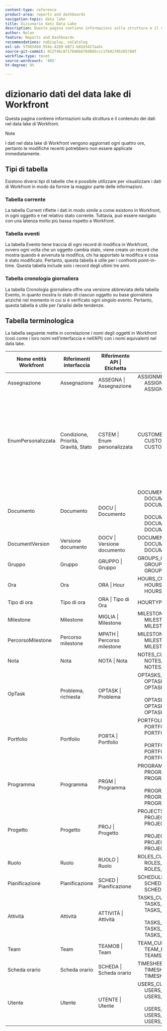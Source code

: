 ```yaml
---
content-type: reference
product-area: reports and dashboards
navigation-topic: data lake
title: Dizionario dati Data Lake
description: Questa pagina contiene informazioni sulla struttura e il contenuto dei dati nel data lake di Workfront.
author: Nolan
feature: Reports and Dashboards
recommendations: noDisplay, noCatalog
exl-id: 57985404-554e-4289-b871-b02d3427aa5c
source-git-commit: 912f46c87170d6b678d885ccc1fb0170526578df
workflow-type: tm+mt
source-wordcount: '455'
ht-degree: 9%

---
```


# dizionario dati del data lake di Workfront

Questa pagina contiene informazioni sulla struttura e il contenuto dei dati nel data lake di Workfront.

>[!NOTE]
>
>I dati nel data lake di Workfront vengono aggiornati ogni quattro ore, pertanto le modifiche recenti potrebbero non essere applicate immediatamente.

## Tipi di tabella

Esistono diversi tipi di tabelle che è possibile utilizzare per visualizzare i dati di Workfront in modo da fornire la maggior parte delle informazioni.

### Tabella corrente

La tabella Current riflette i dati in modo simile a come esistono in Workfront, in ogni oggetto e nel relativo stato corrente. Tuttavia, può essere navigato con una latenza molto più bassa rispetto a Workfront.

### Tabella eventi

La tabella Evento tiene traccia di ogni record di modifica in Workfront, ovvero ogni volta che un oggetto cambia stato, viene creato un record che mostra quando è avvenuta la modifica, chi ha apportato la modifica e cosa è stato modificato. Pertanto, questa tabella è utile per i confronti point-in-time. Questa tabella include solo i record degli ultimi tre anni.

### Tabella cronologia giornaliera

La tabella Cronologia giornaliera offre una versione abbreviata della tabella Evento, in quanto mostra lo stato di ciascun oggetto su base giornaliera anziché nel momento in cui si è verificato ogni singolo evento. Pertanto, questa tabella è utile per l’analisi delle tendenze.

<!-- Custom table -->

## Tabella terminologica

La tabella seguente mette in correlazione i nomi degli oggetti in Workfront (così come i loro nomi nell’interfaccia e nell’API) con i nomi equivalenti nel data lake.

<table>
<thead>
  <tr>
    <th>Nome entità Workfront</th>
    <th>Riferimenti interfaccia</th>
    <th>Riferimento API | Etichetta</th>
    <th>Tabelle Data Lake</th>
    <th>Note</th>
  </tr>
</thead>
<tbody>
  <tr>
    <td>Assegnazione</td>
    <td>Assegnazione</td>
    <td>ASSEGNA | Assegnazione</td>
    <td>ASSIGNMENTS_CURRENT<br>     ASSIGNMENTS_DAILY_HISTORY<br>     ASSIGNMENTS_EVENT</td>
    <td></td>
  </tr>
  <tr>
    <td>EnumPersonalizzata</td>
    <td>Condizione, Priorità, Gravità, Stato</td>
    <td>CSTEM | Enum personalizzata</td>
    <td>CUSTOMENUMS_CURRENT<br>     CUSTOMENUMS_DAILY_HISTORY<br>     CUSTOMENUMS_EVENT</td>
    <td>Il tipo di record è identificato tramite la proprietà "enumClass". Di seguito sono riportati i tipi previsti:<br>     CONDITION_OPTASK<br>     CONDITION_PROJ<br>     CONDITION_TASK<br>     PRIORITY_OPTASK<br>     PRIORITY_PROJ<br>     TASK_PRIORITARIO<br>     GRAVITY_OPTASK<br>     STATUS_OPTASK<br>     STATUS_PROJ<br>     TASK_STATO</td>
  </tr>
  <tr>
    <td>Documento</td>
    <td>Documento</td>
    <td>DOCU | Documento</td>
    <td>DOCUMENTS_CURRENT<br>     DOCUMENTS_DAILY_HISTORY<br>     DOCUMENTS_EVENT<br>     <br>     DOCUMENTS_CUSTOM_VALUE_CURRENT<br>     DOCUMENTS_CUSTOM_VALUE_DAILY_HISTORY<br>     DOCUMENTS_CUSTOM_VALUE_EVENT</td>
    <td></td>
  </tr>
  <tr>
    <td>DocumentVersion</td>
    <td>Versione documento</td>
    <td>DOCV | Versione documento</td>
    <td>DOCUMENTVERSIONS_CURRENT<br>     DOCUMENTVERSIONS_DAILY_HISTORY<br>     DOCUMENTVERSIONS_EVENT</td>
    <td></td>
  </tr>
  <tr>
    <td>Gruppo</td>
    <td>Gruppo</td>
    <td>GRUPPO | Gruppo</td>
    <td>GROUPS_CURRENT<br>     GROUPS_DAILY_HISTORY<br>     GROUPS_EVENT</td>
    <td></td>
  </tr>
  <tr>
    <td>Ora</td>
    <td>Ora</td>
    <td>ORA | Hour</td>
    <td>HOURS_CURRENT<br>     HOURS_DAILY_HISTORY<br>     HOURS_EVENT</td>
    <td></td>
  </tr>
  <tr>
    <td>Tipo di ora</td>
    <td>Tipo di ora</td>
    <td>ORA | Tipo di Ora</td>
    <td>HOURTYPES_CURRENT</td>
    <td></td>
  </tr>
  <tr>
    <td>Milestone</td>
    <td>Milestone</td>
    <td>MIGLIA | Milestone</td>
    <td>MILESTONES_CURRENT<br>     MILESTONES_DAILY_HISTORY<br>     MILESTONES_EVENT</td>
    <td></td>
  </tr>
  <tr>
    <td>PercorsoMilestone</td>
    <td>Percorso milestone</td>
    <td>MPATH | Percorso milestone</td>
    <td>MILESTONEPATHS_CURRENT<br>     MILESTONEPATHS_DAILY_HISTORY<br>     MILESTONEPATHS_EVENT</td>
    <td></td>
  </tr>
  <tr>
    <td>Nota</td>
    <td>Nota</td>
    <td>NOTA | Nota</td>
    <td>NOTES_CURRENT<br>     NOTES_DAILY_HISTORY<br>     NOTES_EVENT</td>
    <td></td>
  </tr>
  <tr>
    <td>OpTask</td>
    <td>Problema, richiesta</td>
    <td>OPTASK | Problema</td>
    <td>OPTASKS_CURRENT<br>     OPTASKS_DAILY_HISTORY<br>     OPTASKS_EVENT<br>     <br>     OPTASKS_CUSTOM_VALUE_CURRENT<br>     OPTASKS_CUSTOM_VALUE_DAILY_HISTORY<br>     OPTASKS_CUSTOM_VALUE_EVENT</td>
    <td></td>
  </tr>
  <tr>
    <td>Portfolio</td>
    <td>Portfolio</td>
    <td>PORTA | Portfolio</td>
    <td>PORTFOLI_CORRENTE<br>     PORTFOLI_CRONOLOGIA_GIORNALIERA<br>     PORTFOLI_EVENT<br>     <br>     PORTFOLI_CUSTOM_VALUE_CURRENT<br>     PORTFOLI_CUSTOM_VALUE_DAILY_HISTORY<br>     PORTFOLI_CUSTOM_VALUE_EVENT</td>
    <td></td>
  </tr>
  <tr>
    <td>Programma</td>
    <td>Programma</td>
    <td>PRGM | Programma</td>
    <td>PROGRAMMI_CORRENTI<br>     PROGRAMS_DAILY_HISTORY<br>     PROGRAMS_EVENT<br>     <br>     PROGRAMS_CUSTOM_VALUE_CURRENT<br>     PROGRAMS_CUSTOM_VALUE_DAILY_HISTORY<br>     PROGRAMS_CUSTOM_VALUE_EVENT</td>
    <td></td>
  </tr>
  <tr>
    <td>Progetto</td>
    <td>Progetto</td>
    <td>PROJ | Progetto</td>
    <td>PROJECTS_CURRENT<br>     PROJECTS_DAILY_HISTORY<br>     PROJECTS_EVENT<br>     <br>     PROJECTS_CUSTOM_VALUE_CURRENT<br>     PROJECTS_CUSTOM_VALUE_DAILY_HISTORY<br>     PROJECTS_CUSTOM_VALUE_EVENT</td>
    <td></td>
  </tr>
  <tr>
    <td>Ruolo</td>
    <td>Ruolo</td>
    <td>RUOLO | Ruolo</td>
    <td>ROLES_CURRENT<br>     ROLES_DAILY_HISTORY<br>     ROLES_EVENT</td>
    <td></td>
  </tr>
  <tr>
    <td>Pianificazione</td>
    <td>Pianificazione</td>
    <td>SCHED | Pianificazione</td>
    <td>SCHEDULES_CURRENT<br>     SCHEDULES_DAILY_HISTORY<br>     SCHEDULES_EVENT</td>
    <td></td>
  </tr>
  <tr>
    <td>Attività</td>
    <td>Attività</td>
    <td>ATTIVITÀ | Attività</td>
    <td>TASKS_CURRENT<br>     TASKS_DAILY_HISTORY<br>     TASKS_EVENT<br>     <br>     TASKS_CUSTOM_VALUE_CURRENT<br>     TASKS_CUSTOM_VALUE_DAILY_HISTORY<br>     TASKS_CUSTOM_VALUE_EVENT</td>
    <td></td>
  </tr>
  <tr>
    <td>Team</td>
    <td>Team</td>
    <td>TEAMOB | Team</td>
    <td>TEAM_CURRENT<br>     TEAM_DAILY_HISTORY<br>     TEAMS_EVENT</td>
    <td></td>
  </tr>
  <tr>
    <td>Scheda orario</td>
    <td>Scheda orario</td>
    <td>SCHEDA | Scheda orario</td>
    <td>TIMESHEETS_CURRENT<br>     TIMESHEETS_DAILY_HISTORY<br>     TIMESHEETS_EVENT</td>
    <td></td>
  </tr>
  <tr>
    <td>Utente</td>
    <td>Utente</td>
    <td>UTENTE | Utente</td>
    <td>USERS_CURRENT<br>     USERS_DAILY_HISTORY<br>     USERS_EVENT<br>     <br>     USERS_CUSTOM_VALUE_CURRENT<br>     USERS_CUSTOM_VALUE_DAILY_HISTORY<br>     USERS_CUSTOM_VALUE_EVENT</td>
    <td></td>
  </tr>
</tbody>
</table>
